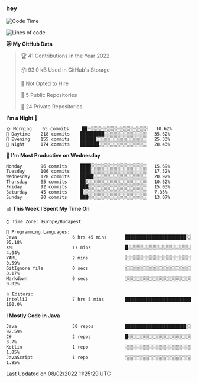 ### hey

<!--START_SECTION:waka-->
![Code Time](http://img.shields.io/badge/Code%20Time-517%20hrs%2021%20mins-blue)

![Lines of code](https://img.shields.io/badge/From%20Hello%20World%20I%27ve%20Written-440%20Thousand%20lines%20of%20code-blue)

**🐱 My GitHub Data** 

> 🏆 41 Contributions in the Year 2022
 > 
> 📦 93.0 kB Used in GitHub's Storage 
 > 
> 🚫 Not Opted to Hire
 > 
> 📜 5 Public Repositories 
 > 
> 🔑 24 Private Repositories  
 > 
**I'm a Night 🦉** 

```text
🌞 Morning    65 commits     ██░░░░░░░░░░░░░░░░░░░░░░░   10.62% 
🌆 Daytime    218 commits    █████████░░░░░░░░░░░░░░░░   35.62% 
🌃 Evening    155 commits    ██████░░░░░░░░░░░░░░░░░░░   25.33% 
🌙 Night      174 commits    ███████░░░░░░░░░░░░░░░░░░   28.43%

```
📅 **I'm Most Productive on Wednesday** 

```text
Monday       96 commits     ████░░░░░░░░░░░░░░░░░░░░░   15.69% 
Tuesday      106 commits    ████░░░░░░░░░░░░░░░░░░░░░   17.32% 
Wednesday    128 commits    █████░░░░░░░░░░░░░░░░░░░░   20.92% 
Thursday     65 commits     ██░░░░░░░░░░░░░░░░░░░░░░░   10.62% 
Friday       92 commits     ███░░░░░░░░░░░░░░░░░░░░░░   15.03% 
Saturday     45 commits     █░░░░░░░░░░░░░░░░░░░░░░░░   7.35% 
Sunday       80 commits     ███░░░░░░░░░░░░░░░░░░░░░░   13.07%

```


📊 **This Week I Spent My Time On** 

```text
⌚︎ Time Zone: Europe/Budapest

💬 Programming Languages: 
Java                     6 hrs 45 mins       ███████████████████████░░   95.18% 
XML                      17 mins             █░░░░░░░░░░░░░░░░░░░░░░░░   4.04% 
YAML                     2 mins              ░░░░░░░░░░░░░░░░░░░░░░░░░   0.59% 
GitIgnore file           0 secs              ░░░░░░░░░░░░░░░░░░░░░░░░░   0.17% 
Markdown                 0 secs              ░░░░░░░░░░░░░░░░░░░░░░░░░   0.02%

🔥 Editors: 
IntelliJ                 7 hrs 5 mins        █████████████████████████   100.0%

```

**I Mostly Code in Java** 

```text
Java                     50 repos            ███████████████████████░░   92.59% 
C#                       2 repos             █░░░░░░░░░░░░░░░░░░░░░░░░   3.7% 
Kotlin                   1 repo              ░░░░░░░░░░░░░░░░░░░░░░░░░   1.85% 
JavaScript               1 repo              ░░░░░░░░░░░░░░░░░░░░░░░░░   1.85%

```



 Last Updated on 08/02/2022 11:25:29 UTC
<!--END_SECTION:waka-->
